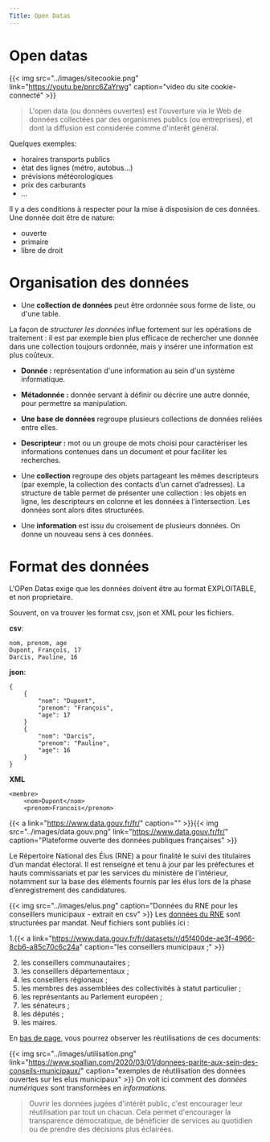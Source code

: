 ```yaml
---
Title: Open Datas
---
```


# Open datas

{{< img src="../images/sitecookie.png" link="https://youtu.be/pnrc6ZaYrwg" caption="video du site cookie-connecté" >}}
> L'open data (ou données ouvertes) est l'ouverture via le Web de données collectées par des organismes publics (ou entreprises), et dont la diffusion est considerée comme d'interêt général.

Quelques exemples:

* horaires transports publics
* état des lignes (métro, autobus...)
* prévisions météorologiques
* prix des carburants
* ...

Il y a des conditions à respecter pour la mise à disposision de ces données. Une donnée doit être de nature:

* ouverte
* primaire
* libre de droit

# Organisation des données
* Une **collection de données** peut être ordonnée sous forme de liste, ou d'une table.

La façon de *structurer les données* influe fortement sur les opérations de traitement : il est par exemple bien plus efficace de rechercher une donnée dans une collection toujours ordonnée, mais y insérer une information est plus coûteux.


* **Donnée :** représentation d'une information au sein d'un système informatique.

* **Métadonnée :** donnée servant à définir ou décrire une autre donnée, pour permettre sa manipulation.

* **Une base de données** regroupe plusieurs collections de données reliées entre elles.

* **Descripteur :** mot ou un groupe de mots choisi pour caractériser les informations contenues dans un document et pour faciliter les recherches.

* Une **collection** regroupe des objets partageant les mêmes descripteurs (par exemple, la collection des contacts d’un carnet d’adresses). La structure de table permet de présenter une collection : les objets en ligne, les descripteurs en colonne et les données à l’intersection. Les données sont alors dites structurées.

* Une **information** est issu du croisement de plusieurs données. On donne un nouveau sens à ces données.

# Format des données
L'OPen Datas exige que les données doivent être au format EXPLOITABLE, et non proprietaire.

Souvent, on va trouver les format csv, json et XML pour les fichiers.

**csv**:

```
nom, prenom, age
Dupont, François, 17
Darcis, Pauline, 16
```

**json**:

```
{
	{
		"nom": "Dupont",
		"prenom": "François",
		"age": 17
	}
	{
		"nom": "Darcis",
		"prenom": "Pauline",
		"age": 16		
	}
}
```

**XML**

```
<membre>
	<nom>Dupont</nom>
	<prenom>Francois</prenom>
```

{{< a link="https://www.data.gouv.fr/fr/" caption="" >}}{{< img src="../images/data.gouv.png" link="https://www.data.gouv.fr/fr/" caption="Plateforme ouverte des données publiques françaises" >}}

Le Répertoire National des Élus (RNE) a pour finalité le suivi des titulaires d’un mandat électoral. Il est renseigné et tenu à jour par les préfectures et hauts commissariats et par les services du ministère de l'intérieur, notamment sur la base des éléments fournis par les élus lors de la phase d’enregistrement des candidatures.

{{< img src="../images/elus.png" caption="Données du RNE pour les conseillers municipaux - extrait en csv" >}}
Les [données du RNE](https://www.data.gouv.fr/fr/datasets/repertoire-national-des-elus-1/) sont structurées par mandat. Neuf fichiers sont publiés ici :

1.{{< a link="https://www.data.gouv.fr/fr/datasets/r/d5f400de-ae3f-4966-8cb6-a85c70c6c24a" caption="les conseillers municipaux ;" >}}

2. les conseillers communautaires ;
3. les conseillers départementaux ;
4. les conseillers régionaux ;
5. les membres des assemblées des collectivités à statut particulier ;
6. les représentants au Parlement européen ;
7. les sénateurs ;
8. les députés ;
9. les maires.


En [bas de page](https://www.data.gouv.fr/fr/datasets/repertoire-national-des-elus-1/#community-reuses), vous pourrez observer les réutilisations de ces documents:

{{< img src="../images/utilisation.png" link="https://www.spallian.com/2020/03/01/donnees-parite-aux-sein-des-conseils-municipaux/" caption="exemples de réutilisation des données ouvertes sur les elus municipaux" >}}
On voit ici comment des *données numériques* sont transformées en *informations*.

> Ouvrir les données jugées d'intérêt public, c'est encourager leur réutilisation par tout un chacun. Cela permet d'encourager la transparence démocratique, de bénéficier de services au quotidien ou de prendre des décisions plus éclairées.